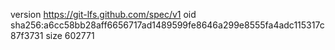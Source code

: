 version https://git-lfs.github.com/spec/v1
oid sha256:a6cc58bb28aff6656717ad1489599fe8646a299e8555fa4adc115317c87f3731
size 602771
